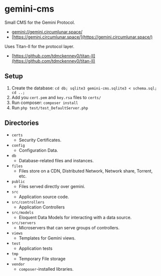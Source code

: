 # gemini-cms

Small CMS for the Gemini Protocol. 

 - [gemini://gemini.circumlunar.space/](gemini://gemini.circumlunar.space/)
 - [https://gemini.circumlunar.space/](https://gemini.circumlunar.space/)

Uses Titan-II for the protocol layer. 

 - [https://github.com/tdmckenney0/titan-II](https://github.com/tdmckenney0/titan-II)

## Setup

 1. Create the database: `cd db; sqlite3 gemini-cms.sqlite3 < schema.sql; cd ..;`
 2. Add you `cert.pem` and `key.rsa` files to `certs/`
 3. Run composer: `composer install`
 4. Run `php test/test_DefaultServer.php`


## Directories

 - `certs`
    + Security Certificates.
 - `config`
    + Configuration Data.
 - `db`
    + Database-related files and instances. 
 - `files`
    + Files store on a CDN, Distributed Network, Network share, Torrent, etc. 
 - `public`
    + Files served directly over gemini.
 - `src`
    + Application source code.
 - `src/controllers`
    + Application Controllers
 - `src/models`
    + Eloquent Data Models for interacting with a data source.
 - `src/servers`
    + Microservers that can serve groups of controllers.
 - `views`
    + Templates for Gemini views.
 - `test`
    + Application tests
 - `tmp`
    + Temporary File storage
 - `vendor`
    + `composer`-installed libraries.
